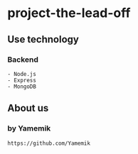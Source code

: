 # project-the-lead-off

## Use technology
### Backend
    - Node.js
    - Express
    - MongoDB

## About us
### by Yamemik
    https://github.com/Yamemik
